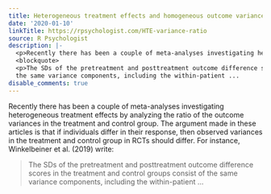 ```yaml
---
title: Heterogeneous treatment effects and homogeneous outcome variances
date: '2020-01-10'
linkTitle: https://rpsychologist.com/HTE-variance-ratio
source: R Psychologist
description: |-
  <p>Recently there has been a couple of meta-analyses investigating heterogeneous treatment effects by analyzing the ratio of the outcome variances in the treatment and control group. The argument made in these articles is that if individuals differ in their response, then observed variances in the treatment and control group in RCTs should differ. For instance, Winkelbeiner et al. (2019) write:</p>
  <blockquote>
  <p>The SDs of the pretreatment and posttreatment outcome difference scores in the treatment and control groups consist of
  the same variance components, including the within-patient ...
disable_comments: true
---
```

<p>Recently there has been a couple of meta-analyses investigating heterogeneous treatment effects by analyzing the ratio of the outcome variances in the treatment and control group. The argument made in these articles is that if individuals differ in their response, then observed variances in the treatment and control group in RCTs should differ. For instance, Winkelbeiner et al. (2019) write:</p>
<blockquote>
<p>The SDs of the pretreatment and posttreatment outcome difference scores in the treatment and control groups consist of
the same variance components, including the within-patient ...